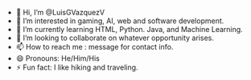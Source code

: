 - 👋 Hi, I’m @LuisGVazquezV
- 👀 I’m interested in gaming, AI, web and software development. 
- 🌱 I’m currently learning HTML, Python. Java, and Machine Learning.
- 💞️ I’m looking to collaborate on whatever opportunity arises.
- 📫 How to reach me : message for contact info.
- 😄 Pronouns: He/Him/His
- ⚡ Fun fact: I like hiking and traveling.

<!---
LuisGVazquezV/LuisGVazquezV is a ✨ special ✨ repository because its `README.md` (this file) appears on your GitHub profile.
You can click the Preview link to take a look at your changes.
--->

